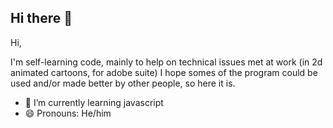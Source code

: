 ## Hi there 👋

<!--
**progForAnim/progForAnim** is a ✨ _special_ ✨ repository because its `README.md` (this file) appears on your GitHub profile.
-->
Hi,

I'm self-learning code, mainly to help on technical issues met at work (in 2d animated cartoons, for adobe suite)
I hope somes of the program could be used and/or made better by other people, so here it is.
- 🌱 I’m currently learning javascript
- 😄 Pronouns: He/him
